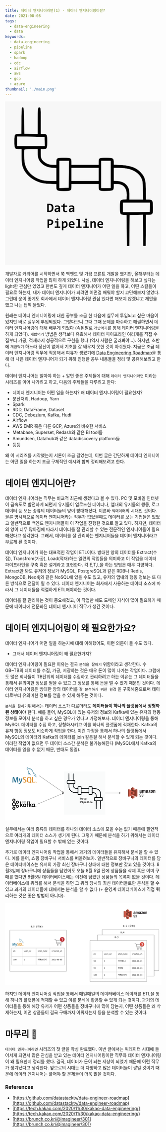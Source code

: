 ```yaml
---
title: 데이터 엔지니어라면(1) - 데이터 엔지니어링이란?
date: 2021-08-08
tags:
  - data-engineering
  - data
keywords:
  - data-engineering
  - pipeline
  - spark
  - hadoop
  - cdc
  - airflow
  - aws
  - gcp
  - azure
thumbnail: './main.png'
---
```


![main](./main.png)

개발자로 커리어를 시작하면서 쭉 백엔드 및 가끔 프론트 개발을 했지만, 올해부터는 데이터 엔지니어링 작업을 많이 하게 되었다. 사실, 데이터 엔지니어링을 해보고 싶다는 light한 관심만 있었고 한번도 깊게 데이터 엔지니어가 어떤 일을 하고, 어떤 스킬들이 필요로 하는지, 내가 데이터 엔지니어가 되려면 어떤걸 배워야 할지 고민해보지 않았다. 그런데 운이 좋게도 회사에서 데이터 엔지니어링 관심 있다면 해보지 않겠냐고 제안을 했고 나는 덥썩 물었다.

원래는 데이터 엔지니어링에 대한 공부를 조금 한 다음에 실무에 투입되고 싶은 마음이었지만 바로 실무에 투입되었다. 그렇다보니 그때 그때 문제를 마주하고 해결하면서 데이터 엔지니어링에 대해 배우게 되었다 (속된말로 `개밥먹기`를 통해 데이터 엔지니어링을 하게 되었다). `개밥먹기` 방법은 생각보다 유효해서 데이터 파이프라인 여러개를 직접 수집부터 가공, 적재까지 성공적으로 구현을 했다 (역시 사람은 굴러봐야...). 하지만, 초반에 `개밥먹기` 하느라 정신이 없어서 기초를 잘 배우지 못한 것이 아쉬웠다. 지금은 조금 데이터 엔지니어링 직무에 적응해서 여유가 생겼기에 [Data Engineering Roadmap](https://github.com/datastacktv/data-engineer-roadmap)을 통해 더 나은 데이터 엔지니어가 되기 위해 진행한 공부 내용들을 정리 및 공유해보려고 한다.

데이터 엔지니어는 알아야 하는 + 알면 좋은 주제들에 대해 `데이터 엔지니어라면` 이라는 시리즈를 이어 나가려고 하고, 다음의 주제들을 다루려고 한다:

- 데이터 엔지니어는 어떤 일을 하는지? 왜 데이터 엔지니어링이 필요한지?
- 분산처리, Hadoop, Yarn
- Spark
- RDD, DataFrame, Dataset
- CDC, Debezium, Kafka, Hudi
- Airflow
- AWS EMR 혹은 다른 GCP, Azure의 비슷한 서비스
- Metabase, Superset, Redash와 같은 BI tool들
- Amundsen, Datahub과 같은 datadiscovery platform들
- 등등

왜 이 시리즈를 시작했는지 서론이 조금 길었는데, 이번 글은 간단하게 데이터 엔지니어는 어떤 일을 하는지 조금 구체적인 예시와 함께 정리해보려고 한다.

# 데이터 엔지니어란?

데이터 엔지니어라는 직무는 비교적 최근에 생겼다고 볼 수 있다. PC 및 모바일 인터넷이 급속도로 발전하게 되면서 유저들이 업로드한 데이터나, 앱내의 유저들의 행동, 로그 데이터 등 모든 종류의 데이터들의 양이 방대해졌다, 이른바 `빅데이터`의 시대인 것이다. 물론 명시적으로 데이터 엔지니어라는 직무가 없었을때도 데이터를 보는 기업들은 있었고 일반적으로 백엔드 엔지니어들이 이 작업을 진행한 것으로 알고 있다. 하지만, 데이터의 양이 너무 많아짐에 따라서 데이터를 잘 관리할 수 있는 전문적인 엔지니어들이 필요해졌다고 생각한다. 그래서, 데이터를 잘 관리하는 엔지니어들을 데이터 엔지니어라고 부르게 된 것이다.

데이터 엔지니어가 하는 대표적인 작업이 ETL이다. 방대한 양의 데이터를 Extract(수집), Transfrom(가공), Load(적재)하는 일련의 작업들을 의미하고 이 작업을 데이터 파이프라인을 구축 혹은 설계라고 표현한다. 각 E,T,L을 하는 방법은 매우 다양하다. Extract만 봐도 유저의 정보가 MySQL, PostgreSQL과 같은 RDB나 Redis, MongoDB, Neo4j와 같은 NoSQL에 있을 수도 있고, 유저의 앱내의 행동 정보는 또 다른 방식으로 전달이 될 수 있다. 데이터 엔지니어는 회사에서 사용하는 데이터 소스에 따라서 그 데이터들을 적절하게 ETL해야하는 것이다.

데이터를 잘 관리하는 것이 중요해졌고, 이 작업만 해도 도메인 지식이 많이 필요하기 때문에 데이터에 전문화된 데이터 엔지니어 직무가 생긴 것이다.

# 데이터 엔지니어링이 왜 필요한가요?

데이터 엔지니어가 어떤 일을 하는지에 대해 이해했어도, 이런 의문이 들 수도 있다.

- 그래서 데이터 엔지니어링이 왜 필요한거지?

데이터 엔지니어링이 필요한 이유는 결국 `분석을 잘하기` 위함이라고 생각한다. 수 GB~TB의 데이터를 수집, 가공, 저장하는 것은 매우 돈이 많이 나가는 작업이다. 그럼에도 많은 회사들이 TB단위의 데이터를 수집하고 관리하려고 하는 이유는 그 데이터들을 통해서 유의미한 정보를 얻을 수 있고 그 정보를 통해 돈을 벌 수 있기 때문인 것이다. 데이터 엔지니어링은 방대한 양의 데이터를 `잘 분석하기 위한 환경` 을 구축해줌으로써 데이터로부터 유의미한 정보를 얻을 수 있게 해주는 것이다.

`분석을 잘하기`위해서는 데이터 소스가 다르더라도 **데이터들이 하나의 플랫폼에서** **정형화된 상태**여야 한다. 예를 들어, MySQL에 있는 유저의 정보와 Kafka에 있는 유저의 행동 정보를 모아서 분석을 하고 싶은 경우가 있다고 가정해보자. 데이터 엔지니어링을 통해 MySQL 데이터를 수집 하고, 정형화시키고 이를 하나의 플랫폼에 적재한다. Kafka의 유저 행동 정보도 비슷하게 작업을 한다. 이런 과정을 통해서 하나의 플랫폼에서 MySQL의 데이터와 Kafka의 데이터를 join 같은걸 해서 분석할 수 있게 되는 것이다. 이러한 작업이 없으면 두 데이터 소스간 분석은 불가능해진다 (MySQL에서 Kafka의 데이터를 읽을 수 없기 때문, 반대도 동일).

![pipeline1](./pipeline1.png)

실무에서는 여러 종류의 데이터를 하나의 데이터 소스에 모을 수는 없기 때문에 필연적으로 여러개의 데이터 소스가 생기게 된다. 그렇기 때문에 분석을 하기 위해서는 데이터 엔지니어링 작업이 필요할 수 밖에 없는 것이다.

추가로 데이터 엔지니어링 작업을 통해서 과거의 데이터들을 유지해서 분석을 할 수 있다. 예를 들어, 쇼핑 장바구니 서비스를 떠올려보자. 일반적으로 장바구니의 데이터를 담은 데이터베이스는 유저의 가장 최신 장바구니 상태에 대한 정보만 갖고 있을 것이다. 8월3일에 장바구니에 상품들을 담았어도 오늘 8월 5일 전에 상품들을 삭제 혹은 이미 구매를 했다면 8월5일 데이터베이스에는 이전에 담았던 상품들의 목록이 없을 것이다. 데이터베이스에 쿼리를 해서 분석을 하면 그 쿼리 당시의 최신 데이터들로만 분석을 할 수 있고 과거의 데이터들에 대해서는 분석을 할 수 없다 (+ 운영계 데이터베이스에 직접 쿼리하는 것은 좋은 방법이 아니다).

![pipeline2](./pipeline2.png)

하지만 데이터 엔지니어링 작업을 통해서 매일매일의 데이터베이스 데이터를 ETL을 통해 하나의 플랫폼에 적재할 수 있고 이를 분석에 활용할 수 있게 되는 것이다. 과거의 데이터들을 통해 해당 유저가 어떤 상품들을 장바구니에 많이 담는지, 어떤 상품들은 왜 삭제하는지, 어떤 상품들이 결국 구매까지 이뤄지는지 등을 분석할 수 있는 것이다.

# 마무리 🙇

`데이터 엔지니어라면` 시리즈의 첫 글을 작성 완료했다. 이번 글에서는 빅데이터 시대에 들어서게 되면서 많은 관심을 받고 있는 데이터 엔지니어링이란 직무와 데이터 엔지니어링이 왜 필요한지 정리를 했다. 결국, 데이터가 돈이 되는 세상이 되었기 때문에 이런 직무가 생겨났다고 생각한다. 앞으로의 시대는 더 다양하고 많은 데이터들이 쌓일 것이기 때문에 데이터 엔지니어는 풀어야 할 문제들이 더욱 많을 것이다.

### References

- [https://github.com/datastacktv/data-engineer-roadmap](https://github.com/datastacktv/data-engineer-roadmap)
- [https://tech.kakao.com/2020/11/30/kakao-data-engineering/](https://tech.kakao.com/2020/11/30/kakao-data-engineering/)
- [https://brunch.co.kr/@imagineer/301](https://brunch.co.kr/@imagineer/301)
